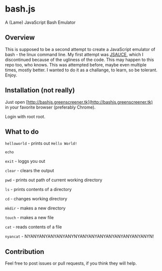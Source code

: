 # bash.js
A (Lame) JavaScript Bash Emulator
## Overview
This is supposed to be a second attempt to create a JavaScript emulator of bash - the linux command line.
My first attempt was [JSAUCE](https://github.com/Greenscreener/.jsauce), which I discontinued because of the ugliness of the code. This may happen to this repo too, who knows.
This was attempted before, maybe even multiple times, mostly better.
I wanted to do it as a challange, to learn, so be tolerant.
Enjoy.
## Installation (not really)
Just open [http://bashjs.greenscreener.tk](http://bashjs.greenscreener.tk) in your favorite browser (preferably Chrome).

Login with root root.
## What to do
`helloworld` - prints out `Hello World!`

`echo`

`exit` - loggs you out

`clear` - clears the output

`pwd` - prints out path of current working directory

`ls` - prints contents of a directory

`cd` - changes working directory

`mkdir` - makes a new directory

`touch` - makes a new file

`cat` - reads contents of a file

`nyancat` - NYANYANYANYANYANYNYANYANYANYANYANYANYANYANYN!

## Contribution
Feel free to post issues or pull requests, if you think they will help.
